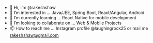 - 👋 Hi, I’m @rakeshshaw
- 👀 I’m interested in ... Java/JEE, Spring Boot, React/Angular, Android
- 🌱 I’m currently learning ... React Native for mobile development
- 💞️ I’m looking to collaborate on ... Web & Mobile Projects
- 📫 How to reach me ... Instagram profile @laughingrock25 or mail me rakeshshaw@gmail.com

<!---
rakeshshaw/rakeshshaw is a ✨ special ✨ repository because its `README.md` (this file) appears on your GitHub profile.
You can click the Preview link to take a look at your changes.
--->
